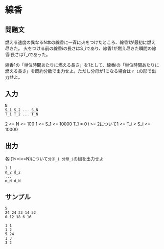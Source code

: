 # 線香

## 問題文
燃える速度の異なるN本の線香に一斉に火をつけたところ、線香1が最初に燃え尽きた。
火をつける前の線香iの長さはS_iであり、線香1が燃え尽きた瞬間の線香i長さはT_iであった。

線香1の「単位時間あたりに燃える長さ」を1として、線香iの「単位時間あたりに燃える長さ」を既約分数で出力せよ。ただし分母が1になる場合は `n 1`の形で出力せよ。

## 入力
```
N
S_1 S_2 ... S_N
T_1 T_2 ... T_N
```

2 <= N <= 100
1 <= S_1 <= 10000
T_1 = 0
i >= 2について1 <= T_i < S_i <= 10000

## 出力
各i(1<=i<=N)について`分子_i 分母_i`の組を出力せよ
```
1 1
n_2 d_2
...
n_N d_N
```

## サンプル
```
5
24 24 23 14 52
0 12 18 6 16
```
```
1 1
1 2
5 24
1 3
3 2
```